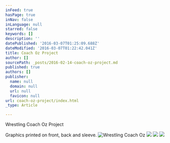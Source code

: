 ```yaml
---
inFeed: true
hasPage: true
inNav: false
inLanguage: null
starred: false
keywords: []
description: ''
datePublished: '2016-03-07T01:25:09.688Z'
dateModified: '2016-03-07T01:22:42.041Z'
title: Coach Oz Project
author: []
sourcePath: _posts/2016-02-14-coach-oz-project.md
published: true
authors: []
publisher:
  name: null
  domain: null
  url: null
  favicon: null
url: coach-oz-project/index.html
_type: Article

---
```

Wrestling Coach Oz Project

Graphics printed on front, back and sleeve.
![Wrestling Coach Oz](https://s3-us-west-2.amazonaws.com/the-grid-img/p/58e3df2d8a1a740620b9f53093fd9c250745f4e9.jpg)
![](https://the-grid-user-content.s3-us-west-2.amazonaws.com/1e612263-9395-4680-8b13-f172657c6325.jpg)
![](https://the-grid-user-content.s3-us-west-2.amazonaws.com/146466c7-2408-4cc5-bc95-322acab7af20.jpg)
![](https://the-grid-user-content.s3-us-west-2.amazonaws.com/16e7b3bb-ef50-4625-8a1a-4ed86e5674b4.jpg)